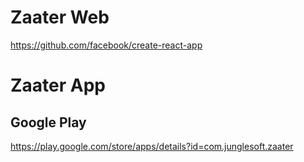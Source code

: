 # Zaater Web
https://github.com/facebook/create-react-app

# Zaater App

## Google Play
https://play.google.com/store/apps/details?id=com.junglesoft.zaater